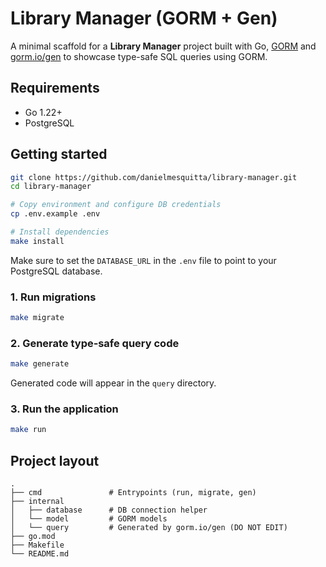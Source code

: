 # Library Manager (GORM + Gen)

A minimal scaffold for a **Library Manager** project built with Go, [GORM](https://gorm.io) and [gorm.io/gen](https://gorm.io/gen) to showcase type-safe SQL queries using GORM.

## Requirements

- Go 1.22+
- PostgreSQL

## Getting started

```bash
git clone https://github.com/danielmesquitta/library-manager.git
cd library-manager

# Copy environment and configure DB credentials
cp .env.example .env

# Install dependencies
make install
```

Make sure to set the `DATABASE_URL` in the `.env` file to point to your PostgreSQL database.

### 1. Run migrations

```bash
make migrate
```

### 2. Generate type‑safe query code

```bash
make generate
```

Generated code will appear in the `query` directory.

### 3. Run the application

```bash
make run
```

## Project layout

```
.
├── cmd               # Entrypoints (run, migrate, gen)
├── internal
│   ├── database      # DB connection helper
│   └── model         # GORM models
│   └── query         # Generated by gorm.io/gen (DO NOT EDIT)
├── go.mod
├── Makefile
└── README.md
```
